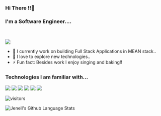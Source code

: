 
### Hi There !!👋

### I'm a Software Engineer....
 <br>

<p>
  <!-- <a href="https://jmathiasj.github.io/portfolio/" target="_blank">
    <img src="https://img.shields.io/badge/portfolio-FF4500?logoColor=white&style=for-the-badge" />
  </a> -->
    <a href="https://in.linkedin.com/in/jenell-mathias-028704145" target="_blank">
    <img src="https://img.shields.io/badge/linkedin-%230077B5.svg?&style=for-the-badge&logo=linkedin&logoColor=white" />
  </a>
</p>

- 🔭 I currently work on building Full Stack Applications in MEAN stack..
- 🤔 I love to explore new technologies..
- ⚡ Fun fact: Besides work I enjoy singing and baking!!


### Technologies I am familiar with...
<p>
  <img src="https://img.shields.io/badge/node.js%20-%2343853D.svg?&style=for-the-badge&logo=node.js&logoColor=white" />
  <img src="https://img.shields.io/badge/angular%20-%23DD0031.svg?&style=for-the-badge&logo=angular&logoColor=white" />
  <img src="https://img.shields.io/badge/bootstrap%20-%23563D7C.svg?&style=for-the-badge&logo=bootstrap&logoColor=white" />
  <img src="https://img.shields.io/badge/javascript-%23F7DF1E.svg?&style=for-the-badge&logo=javascript&logoColor=black" />
  <img src="https://img.shields.io/badge/MongoDB-%234ea94b.svg?&style=for-the-badge&logo=mongodb&logoColor=white" />
  <img src="https://img.shields.io/badge/python-%233776AB.svg?&style=for-the-badge&logo=python&logoColor=white" />
</p>

![visitors](https://badges.pufler.dev/visits/jmathiasj/jmathiasj)
<br>

![Jenell's Github Language Stats](https://github-readme-stats.vercel.app/api/top-langs/?username=jmathiasj&layout=compact&langs_count=7)

